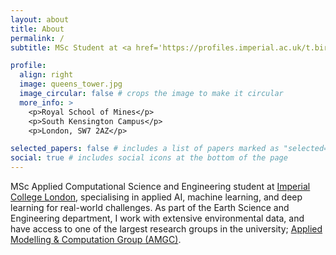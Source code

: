 ```yaml
---
layout: about
title: About
permalink: /
subtitle: MSc Student at <a href='https://profiles.imperial.ac.uk/t.birdal'>Imperial College London</a>.

profile:
  align: right
  image: queens_tower.jpg
  image_circular: false # crops the image to make it circular
  more_info: >
    <p>Royal School of Mines</p>
    <p>South Kensington Campus</p>
    <p>London, SW7 2AZ</p>

selected_papers: false # includes a list of papers marked as "selected={true}"
social: true # includes social icons at the bottom of the page
---
```


MSc Applied Computational Science and Engineering student at [Imperial College London](https://www.imperial.ac.uk), specialising in applied
AI, machine learning, and deep learning for real-world challenges. As part of the Earth Science and Engineering
department, I work with extensive environmental data, and have access to one of the largest research groups in
the university; [Applied Modelling & Computation Group (AMGC)](https://www.imperial.ac.uk/earth-science/research/research-groups/amcg/).
